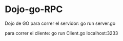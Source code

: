 # Dojo-go-RPC
Dojo de GO
para correr el servidor:
    go run server.go
    
para correr el cliente:
    go run Client.go localhost:3233
